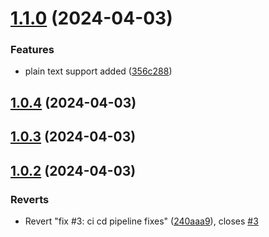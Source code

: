 # [1.1.0](https://github.com/arjupba/nestjs-secret-manager/compare/v1.0.4...v1.1.0) (2024-04-03)


### Features

* plain text support added ([356c288](https://github.com/arjupba/nestjs-secret-manager/commit/356c288ce01d617f889a94c88a5f5fa65e8df907))



## [1.0.4](https://github.com/arjupba/nestjs-secret-manager/compare/v1.0.3...v1.0.4) (2024-04-03)



## [1.0.3](https://github.com/arjupba/nestjs-secret-manager/compare/v1.0.2...v1.0.3) (2024-04-03)



## [1.0.2](https://github.com/arjupba/nestjs-secret-manager/compare/v1.0.1...v1.0.2) (2024-04-03)


### Reverts

* Revert "fix #3: ci cd pipeline fixes" ([240aaa9](https://github.com/arjupba/nestjs-secret-manager/commit/240aaa9b8b4c8b408fd64d4c7f49a741b21cbedc)), closes [#3](https://github.com/arjupba/nestjs-secret-manager/issues/3)



